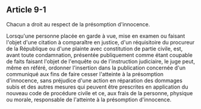Article 9-1
----
Chacun a droit au respect de la présomption d'innocence.

Lorsqu'une personne placée en garde à vue, mise en examen ou faisant l'objet
d'une citation à comparaître en justice, d'un réquisitoire du procureur de la
République ou d'une plainte avec constitution de partie civile, est, avant toute
condamnation, présentée publiquement comme étant coupable de faits faisant
l'objet de l'enquête ou de l'instruction judiciaire, le juge peut, même en
référé, ordonner l'insertion dans la publication concernée d'un communiqué aux
fins de faire cesser l'atteinte à la présomption d'innocence, sans préjudice
d'une action en réparation des dommages subis et des autres mesures qui peuvent
être prescrites en application du nouveau code de procédure civile et ce, aux
frais de la personne, physique ou morale, responsable de l'atteinte à la
présomption d'innocence.
